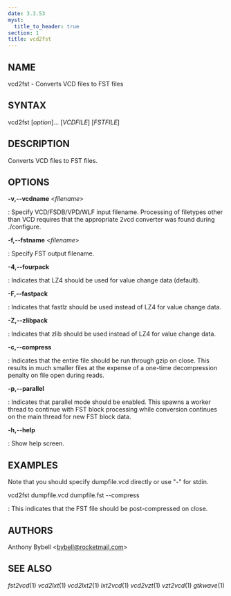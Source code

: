 ```yaml
---
date: 3.3.53
myst:
  title_to_header: true
section: 1
title: vcd2fst
---
```


## NAME

vcd2fst - Converts VCD files to FST files

## SYNTAX

vcd2fst \[*option*\]\... \[*VCDFILE*\] \[*FSTFILE*\]

## DESCRIPTION

Converts VCD files to FST files.

## OPTIONS

**-v,\--vcdname** \<*filename*\>

:   Specify VCD/FSDB/VPD/WLF input filename. Processing of filetypes
    other than VCD requires that the appropriate 2vcd converter was
    found during ./configure.

**-f,\--fstname** \<*filename*\>

:   Specify FST output filename.

**-4,\--fourpack**

:   Indicates that LZ4 should be used for value change data (default).

**-F,\--fastpack**

:   Indicates that fastlz should be used instead of LZ4 for value change
    data.

**-Z,\--zlibpack**

:   Indicates that zlib should be used instead of LZ4 for value change
    data.

**-c,\--compress**

:   Indicates that the entire file should be run through gzip on close.
    This results in much smaller files at the expense of a one-time
    decompression penalty on file open during reads.

**-p,\--parallel**

:   Indicates that parallel mode should be enabled. This spawns a worker
    thread to continue with FST block processing while conversion
    continues on the main thread for new FST block data.

**-h,\--help**

:   Show help screen.

## EXAMPLES

Note that you should specify dumpfile.vcd directly or use \"-\" for
stdin.

vcd2fst dumpfile.vcd dumpfile.fst \--compress

:   This indicates that the FST file should be post-compressed on close.

## AUTHORS

Anthony Bybell \<bybell@rocketmail.com\>

## SEE ALSO

*fst2vcd*(1) *vcd2lxt*(1) *vcd2lxt2*(1) *lxt2vcd*(1) *vcd2vzt*(1)
*vzt2vcd*(1) *gtkwave*(1)
